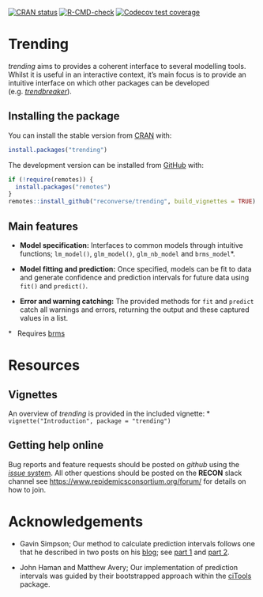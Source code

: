
<!-- README.md is generated from README.Rmd. Please edit that file -->

<!-- badges: start -->

[![CRAN
status](https://www.r-pkg.org/badges/version/trending)](https://CRAN.R-project.org/package=trending)
[![R-CMD-check](https://github.com/reconverse/trending/workflows/R-CMD-check/badge.svg)](https://github.com/reconverse/trending/actions)
[![Codecov test
coverage](https://codecov.io/gh/reconverse/trending/branch/master/graph/badge.svg)](https://app.codecov.io/gh/reconverse/trending?branch=master)
<!-- badges: end -->

# Trending

*trending* aims to provides a coherent interface to several modelling
tools. Whilst it is useful in an interactive context, it’s main focus is
to provide an intuitive interface on which other packages can be
developed
(e.g. [*trendbreaker*](https://github.com/reconhub/trendbreaker)).

## Installing the package

You can install the stable version from
[CRAN](https://CRAN.R-project.org) with:

``` r
install.packages("trending")
```

The development version can be installed from
[GitHub](https://github.com/) with:

``` r
if (!require(remotes)) {
  install.packages("remotes")
}
remotes::install_github("reconverse/trending", build_vignettes = TRUE)
```

## Main features

  - **Model specification:** Interfaces to common models through
    intuitive functions; `lm_model()`, `glm_model()`, `glm_nb_model` and
    `brms_model`\*.

  - **Model fitting and prediction:** Once specified, models can be fit
    to data and generate confidence and prediction intervals for future
    data using `fit()` and `predict()`.

  - **Error and warning catching:** The provided methods for `fit` and
    `predict` catch all warnings and errors, returning the output and
    these captured values in a list.

\*   Requires [brms](https://CRAN.R-project.org/package=brms)

# Resources

## Vignettes

An overview of *trending* is provided in the included vignette: \*
`vignette("Introduction", package = "trending")`

## Getting help online

Bug reports and feature requests should be posted on *github* using the
[*issue* system](https://github.com/reconverse/trending/issues). All
other questions should be posted on the **RECON** slack channel see
<https://www.repidemicsconsortium.org/forum/> for details on how to
join.

# Acknowledgements

  - Gavin Simpson; Our method to calculate prediction intervals follows
    one that he described in two posts on his
    [blog](https://fromthebottomoftheheap.net); see
    [part 1](https://fromthebottomoftheheap.net/2017/05/01/glm-prediction-intervals-i/)
    and
    [part 2](https://fromthebottomoftheheap.net/2017/05/01/glm-prediction-intervals-ii/).

  - John Haman and Matthew Avery; Our implementation of prediction
    intervals was guided by their bootstrapped approach within the
    [ciTools](https://CRAN.R-project.org/package=ciTools) package.
